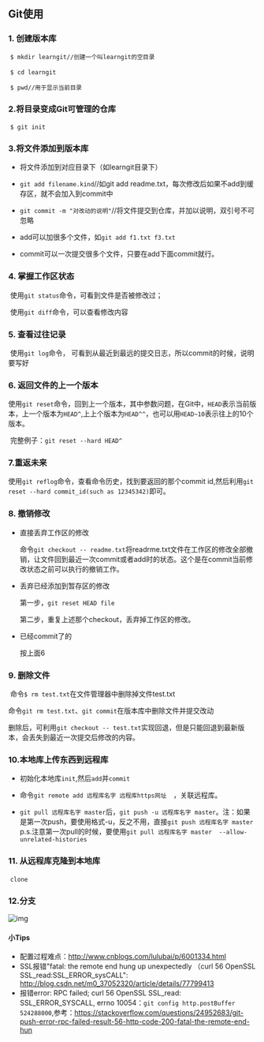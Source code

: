 ## Git使用

### 1. 创建版本库

​	`$ mkdir learngit//创建一个叫learngit的空目录`

​	`$ cd learngit`

​	`$ pwd//用于显示当前目录`

### 2.将目录变成Git可管理的仓库

​	`$ git init`

### 3.将文件添加到版本库

 *  将文件添加到对应目录下（如learngit目录下）

 *  `git add filename.kind`//如git add readme.txt，每次修改后如果不add到缓存区，就不会加入到commit中

 *  `git commit -m "对改动的说明"`//将文件提交到仓库，并加以说明，双引号不可忽略

 *  add可以加很多个文件，如`git add f1.txt f3.txt`

 *  commit可以一次提交很多个文件，只要在add下面commit就行。

### 4. 掌握工作区状态

​	使用`git status`命令，可看到文件是否被修改过；

​	使用`git diff`命令，可以查看修改内容

### 5. 查看过往记录

​	使用`git log`命令， 可看到从最近到最远的提交日志，所以commit的时候，说明要写好

### 6. 返回文件的上一个版本

​	使用`git reset`命令，回到上一个版本，其中参数问题，在Git中，`HEAD`表示当前版本，上一个版本为`HEAD^`,上上个版本为`HEAD^^`，也可以用`HEAD~10`表示往上的10个版本。

​	完整例子：`git reset --hard HEAD^`

### 7.重返未来

​	使用`git reflog`命令，查看命令历史，找到要返回的那个commit id,然后利用`git reset --hard commit_id(such as 12345342)`即可。

### 8. 撤销修改

* 直接丢弃工作区的修改

  ​命令`git checkout -- readme.txt`将readrme.txt文件在工作区的修改全部撤销，让文件回到最近一次commit或者add时的状态。这个是在commit当前修改状态之前可以执行的撤销工作。

* 丢弃已经添加到暂存区的修改

  第一步，`git reset HEAD file`

  第二步，重复上述那个checkout，丢弃掉工作区的修改。

* 已经commit了的

  按上面6

### 9. 删除文件 

​	命令`$ rm test.txt`在文件管理器中删除掉文件test.txt

​	命令`git rm test.txt`、`git commit`在版本库中删除文件并提交改动

​	删除后，可利用`git checkout -- test.txt`实现回退，但是只能回退到最新版本，会丢失到最近一次提交后修改的内容。

### 10.本地库上传东西到远程库

* 初始化本地库`init`,然后`add`并`commit`

* 命令`git remote add 远程库名字 远程库https网址  `，关联远程库。

* `git pull 远程库名字 master`后，`git push -u 远程库名字 master`。注：如果是第一次push，要使用格式-u，反之不用，直接`git push 远程库名字 master`
p.s.注意第一次pull的时候，要使用`git pull 远程库名字 master  --allow-unrelated-histories`

### 11. 从远程库克隆到本地库

​	`clone`

### 12.分支

![img](http://a3.qpic.cn/psb?/V13RxdsQ27RWms/V0sJQOYroRvxFPTLo.VvQMjOXfytmrG8IjWHMXFiYkQ!/b/dIUBAAAAAAAA&bo=OwJqAQAAAAADAHc!&rf=viewer_4)





#### 小Tips

* 配置过程难点：http://www.cnblogs.com/lulubai/p/6001334.html
* SSL报错"fatal: the remote end hung up unexpectedly （curl 56 OpenSSL SSL_read:SSL_ERROR_sysCALL": http://blog.csdn.net/m0_37052320/article/details/77799413
* 报错error: RPC failed; curl 56 OpenSSL SSL_read: SSL_ERROR_SYSCALL, errno 10054：`git config http.postBuffer 524288000`,参考：https://stackoverflow.com/questions/24952683/git-push-error-rpc-failed-result-56-http-code-200-fatal-the-remote-end-hun

